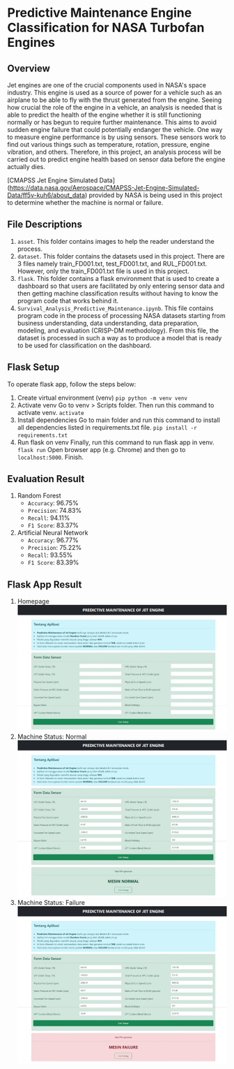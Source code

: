 # Predictive Maintenance Engine Classification for NASA Turbofan Engines

## Overview
Jet engines are one of the crucial components used in NASA's space industry. This engine is used as a source of power for a vehicle such as an airplane to be able to fly with the thrust generated from the engine. Seeing how crucial the role of the engine in a vehicle, an analysis is needed that is able to predict the health of the engine whether it is still functioning normally or has begun to require further maintenance. This aims to avoid sudden engine failure that could potentially endanger the vehicle. One way to measure engine performance is by using sensors. These sensors work to find out various things such as temperature, rotation, pressure, engine vibration, and others. Therefore, in this project, an analysis process will be carried out to predict engine health based on sensor data before the engine actually dies.

[CMAPSS Jet Engine Simulated Data]
(https://data.nasa.gov/Aerospace/CMAPSS-Jet-Engine-Simulated-Data/ff5v-kuh6/about_data)
provided by NASA is being used in this project to determine whether the machine is normal or failure.

## File Descriptions

1. `asset`. This folder contains images to help the reader understand the process.
2. `dataset`. This folder contains the datasets used in this project. There are 3 files namely train_FD001.txt, test_FD001.txt, and RUL_FD001.txt. However, only the train_FD001.txt file is used in this project.
3. `flask`. This folder contains a flask environment that is used to create a dashboard so that users are facilitated by only entering sensor data and then getting machine classification results without having to know the program code that works behind it.
4. `Survival_Analysis_Predictive_Maintenance.ipynb`. This file contains program code in the process of processing NASA datasets starting from business understanding, data understanding, data preparation, modeling, and evaluation (CRISP-DM methodology). From this file, the dataset is processed in such a way as to produce a model that is ready to be used for classification on the dashboard.

## Flask Setup
To operate flask app, follow the steps below:
1. Create virtual environment (venv)
   `pip python -m venv venv`
2. Activate venv
   Go to venv > Scripts folder. Then run this command to activate venv.
   `activate`
3. Install dependencies
   Go to main folder and run this command to install all dependencies listed in requirements.txt file.
   `pip install -r requirements.txt`
3. Run flask on venv
   Finally, run this command to run flask app in venv.
   `flask run`
   Open browser app (e.g. Chrome) and then go to `localhost:5000`. Finish.

## Evaluation Result
1. Random Forest
   - `Accuracy`: 96.75%
   - `Precision`: 74.83%
   - `Recall`: 94.11%
   - `F1 Score`: 83.37%
2. Artificial Neural Network
   - `Accuracy`: 96.77%
   - `Precision`: 75.22%
   - `Recall`: 93.55%
   - `F1 Score`: 83.39%

## Flask App Result
1. Homepage
![](asset/tampilan-awal.jpeg)
3. Machine Status: Normal
![](asset/tampilan-mesin-normal.jpeg)
4. Machine Status: Failure
![](asset/tampilan-mesin-failure.jpeg)
